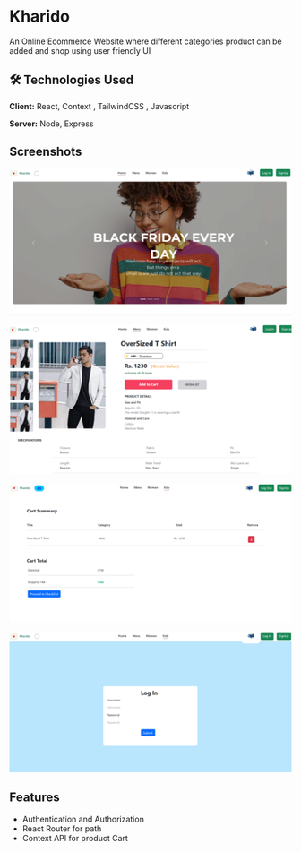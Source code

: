 
# Kharido

An Online Ecommerce Website where different categories product can be added and shop using user friendly UI 



## 🛠 Technologies Used 

**Client:** React, Context , TailwindCSS , Javascript

**Server:** Node, Express


## Screenshots

![App Screenshot](https://github.com/ChetanAgrawal11/Kharido-Ecommerce-Website/blob/master/s1.png)

![App Screenshot](https://github.com/ChetanAgrawal11/Kharido-Ecommerce-Website/blob/master/s2.png)

![App Screenshot](https://github.com/ChetanAgrawal11/Kharido-Ecommerce-Website/blob/master/s3.png)

![App Screenshot](https://github.com/ChetanAgrawal11/Kharido-Ecommerce-Website/blob/master/s4.png)


## Features

- Authentication and Authorization
- React Router for path 
- Context API for product Cart 

